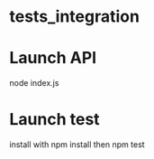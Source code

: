 # tests_integration

# Launch API

node index.js

# Launch test

install with npm install then npm test 
